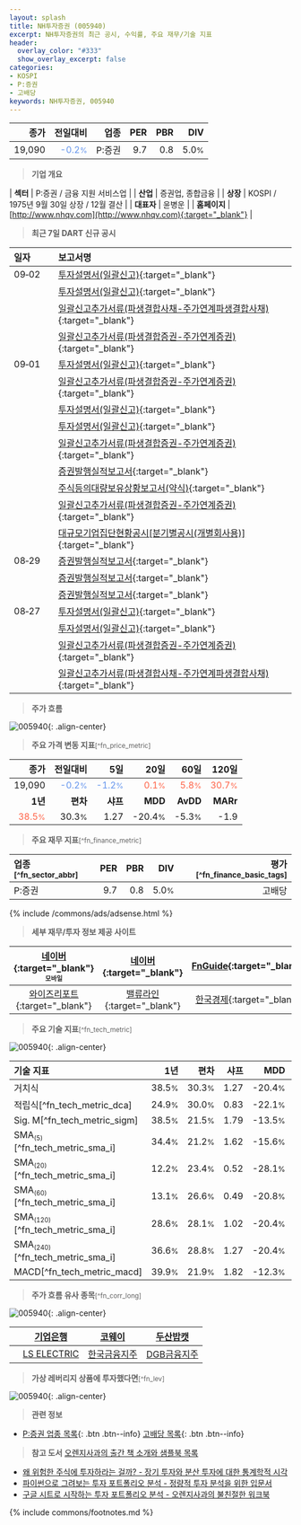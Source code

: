 ```yaml
---
layout: splash
title: NH투자증권 (005940)
excerpt: NH투자증권의 최근 공시, 수익률, 주요 재무/기술 지표
header:
  overlay_color: "#333"
  show_overlay_excerpt: false
categories:
- KOSPI
- P:증권
- 고배당
keywords: NH투자증권, 005940
---
```


| **종가** | **전일대비** | **업종** | **PER** | **PBR** | **DIV** |
| -------: | -----------: | -------: | ------: | ------: | ------: |
| 19,090 | <span style="color: cornflowerblue">-0.2<small>%</small></span> | P:증권 | 9.7 | 0.8 | 5.0<small>%</small> |

<!-- more -->


> **기업 개요**<a id="company"></a>

| <span style="white-space:nowrap;">**섹터**</span> | P:증권 / 금융 지원 서비스업 |
| <span style="white-space:nowrap;">**산업**</span> | 증권업, 종합금융 |
| <span style="white-space:nowrap;">**상장**</span> | KOSPI / 1975년 9월 30일 상장 / 12월 결산 |
| <span style="white-space:nowrap;">**대표자**</span> | 윤병운 |
| <span style="white-space:nowrap;">**홈페이지**</span> | [http://www.nhqv.com](http://www.nhqv.com){:target="_blank"} |


> **최근 7일 DART 신규 공시**<a id="dart"></a>

| **일자** |      | **보고서명** |
| :------- | :--- | :----------- |
| 09&#x2011;02 | | [투자설명서(일괄신고)](https://dart.fss.or.kr/dsaf001/main.do?rcpNo=20250902000140){:target="_blank"} |
|  | | [투자설명서(일괄신고)](https://dart.fss.or.kr/dsaf001/main.do?rcpNo=20250902000138){:target="_blank"} |
|  | | [일괄신고추가서류(파생결합사채-주가연계파생결합사채)](https://dart.fss.or.kr/dsaf001/main.do?rcpNo=20250902000109){:target="_blank"} |
|  | | [일괄신고추가서류(파생결합증권-주가연계증권)](https://dart.fss.or.kr/dsaf001/main.do?rcpNo=20250902000108){:target="_blank"} |
| 09&#x2011;01 | | [투자설명서(일괄신고)](https://dart.fss.or.kr/dsaf001/main.do?rcpNo=20250901000501){:target="_blank"} |
|  | | [일괄신고추가서류(파생결합증권-주가연계증권)](https://dart.fss.or.kr/dsaf001/main.do?rcpNo=20250901000491){:target="_blank"} |
|  | | [투자설명서(일괄신고)](https://dart.fss.or.kr/dsaf001/main.do?rcpNo=20250901000483){:target="_blank"} |
|  | | [투자설명서(일괄신고)](https://dart.fss.or.kr/dsaf001/main.do?rcpNo=20250901000464){:target="_blank"} |
|  | | [일괄신고추가서류(파생결합증권-주가연계증권)](https://dart.fss.or.kr/dsaf001/main.do?rcpNo=20250901000435){:target="_blank"} |
|  | | [증권발행실적보고서](https://dart.fss.or.kr/dsaf001/main.do?rcpNo=20250901000386){:target="_blank"} |
|  | | [주식등의대량보유상황보고서(약식)](https://dart.fss.or.kr/dsaf001/main.do?rcpNo=20250901000366){:target="_blank"} |
|  | | [일괄신고추가서류(파생결합증권-주가연계증권)](https://dart.fss.or.kr/dsaf001/main.do?rcpNo=20250901000365){:target="_blank"} |
|  | | [대규모기업집단현황공시[분기별공시(개별회사용)]](https://dart.fss.or.kr/dsaf001/main.do?rcpNo=20250901000291){:target="_blank"} |
| 08&#x2011;29 | | [증권발행실적보고서](https://dart.fss.or.kr/dsaf001/main.do?rcpNo=20250829001645){:target="_blank"} |
|  | | [증권발행실적보고서](https://dart.fss.or.kr/dsaf001/main.do?rcpNo=20250829001615){:target="_blank"} |
|  | | [증권발행실적보고서](https://dart.fss.or.kr/dsaf001/main.do?rcpNo=20250829001516){:target="_blank"} |
| 08&#x2011;27 | | [투자설명서(일괄신고)](https://dart.fss.or.kr/dsaf001/main.do?rcpNo=20250827000472){:target="_blank"} |
|  | | [투자설명서(일괄신고)](https://dart.fss.or.kr/dsaf001/main.do?rcpNo=20250827000460){:target="_blank"} |
|  | | [일괄신고추가서류(파생결합증권-주가연계증권)](https://dart.fss.or.kr/dsaf001/main.do?rcpNo=20250827000448){:target="_blank"} |
|  | | [일괄신고추가서류(파생결합사채-주가연계파생결합사채)](https://dart.fss.or.kr/dsaf001/main.do?rcpNo=20250827000446){:target="_blank"} |


> **주가 흐름**<a id="price"></a>

![005940](/stock/images/005940.png){: .align-center}


> **주요 가격 변동 지표**<small>[^fn_price_metric]</small>

| **종가** | **전일대비** | **5일** | **20일** | **60일** | **120일** |
| -------: | -----------: | ------: | -------: | -------: | --------: |
| 19,090 | <span style="color: cornflowerblue">-0.2<small>%</small></span> | <span style="color: cornflowerblue">-1.2<small>%</small></span> | <span style="color: tomato">0.1<small>%</small></span> | <span style="color: tomato">5.8<small>%</small></span> | <span style="color: tomato">30.7<small>%</small></span> |
| **1년** | **편차** | **샤프** | **MDD** | **AvDD** | **MARr** |
| <span style="color: tomato">38.5<small>%</small></span> | 30.3<small>%</small> | 1.27 | -20.4<small>%</small> | -5.3<small>%</small> | -1.9 |


> **주요 재무 지표**<small>[^fn_finance_metric]</small>

| **업종**<small>[^fn_sector_abbr]</small> | **PER** | **PBR** | **DIV** | **평가**<small>[^fn_finance_basic_tags]</small> |
| :--------------------------------------- | ------: | ------: | ------: | ----------------------------------------------: |
| P:증권 | 9.7 | 0.8 | 5.0<small>%</small> | 고배당 |



{% include /commons/ads/adsense.html %}

> **세부 재무/투자 정보 제공 사이트**

| [네이버](https://m.stock.naver.com/domestic/stock/005940/finance/summary){:target="_blank"}<sup><small>모바일</small></sup> | [네이버](https://finance.naver.com/item/coinfo.naver?code=005940){:target="_blank"} | [FnGuide](https://comp.fnguide.com/SVO2/ASP/SVD_Invest.asp?gicode=A005940&MenuYn=Y){:target="_blank"} |
| :---: | :---: | :---: |
| [와이즈리포트](https://comp.wisereport.co.kr/company/c1040001.aspx?cmp_cd=005940){:target="_blank"} | [밸류라인](https://www.valueline.co.kr/finance/summary/005940){:target="_blank"} | [한국경제](https://markets.hankyung.com/stock/005940/financial-summary){:target="_blank"} |


> **주요 기술 지표**<small>[^fn_tech_metric]</small>


![005940](/stock/images/005940_tech.png){: .align-center}

| **기술 지표** | **1년** | **편차** | **샤프** | **MDD** | **AvDD** |
| :------------ | ------: | -----------: | -------: | ------: | -------: |
| 거치식 | 38.5<small>%</small> | 30.3<small>%</small> | 1.27 | -20.4<small>%</small> | -5.3<small>%</small> |
| 적립식[^fn_tech_metric_dca] | 24.9<small>%</small> | 30.0<small>%</small> | 0.83 | -22.1<small>%</small> | -5.7<small>%</small> |
| Sig. M[^fn_tech_metric_sigm] | 38.5<small>%</small> | 21.5<small>%</small> | 1.79 | -13.5<small>%</small> | -4.5<small>%</small> |
| SMA<small><sub>(5)</sub></small>[^fn_tech_metric_sma_i] | 34.4<small>%</small> | 21.2<small>%</small> | 1.62 | -15.6<small>%</small> | -7.8<small>%</small> |
| SMA<small><sub>(20)</sub></small>[^fn_tech_metric_sma_i] | 12.2<small>%</small> | 23.4<small>%</small> | 0.52 | -28.1<small>%</small> | -16.1<small>%</small> |
| SMA<small><sub>(60)</sub></small>[^fn_tech_metric_sma_i] | 13.1<small>%</small> | 26.6<small>%</small> | 0.49 | -20.8<small>%</small> | -11.1<small>%</small> |
| SMA<small><sub>(120)</sub></small>[^fn_tech_metric_sma_i] | 28.6<small>%</small> | 28.1<small>%</small> | 1.02 | -20.4<small>%</small> | -5.6<small>%</small> |
| SMA<small><sub>(240)</sub></small>[^fn_tech_metric_sma_i] | 36.6<small>%</small> | 28.8<small>%</small> | 1.27 | -20.4<small>%</small> | -5.3<small>%</small> |
| MACD[^fn_tech_metric_macd] | 39.9<small>%</small> | 21.9<small>%</small> | 1.82 | -12.3<small>%</small> | -5.7<small>%</small> |


> **주가 흐름 유사 종목**<a id="corr"></a><small>[^fn_corr_long]</small>

![005940](/stock/images/005940_corr.png){: .align-center}

|       | [기업은행](/024110/) | [코웨이](/021240/) | [두산밥캣](/241560/) |
| :---: | :------------------------------------: | :------------------------------------: | :------------------------------------: |
|       | [LS ELECTRIC](/010120/) | [한국금융지주](/071050/) | [DGB금융지주](/139130/) |


> **가상 레버리지 상품에 투자했다면**<a id="2x"></a><small>[^fn_lev]</small>

![005940](/stock/images/005940_2x.png){: .align-center}


> **관련 정보**

- [P:증권 업종 목록](/stats/sector/kospi_업종_증권_종목/){: .btn .btn--info} [고배당 목록](/fn/fn_high_div/){: .btn .btn--info}

> **참고 도서** [오렌지사과의 출간 책 소개와 샘플북 목록](https://kongdori.tistory.com/691)

- [왜 위험한 주식에 투자하라는 걸까? - 장기 투자와 분산 투자에 대한 통계학적 시각](https://kongdori.tistory.com/421)
- [파이썬으로 그려보는 투자 포트폴리오 분석  - 정량적 투자 분석을 위한 입문서](https://kongdori.tistory.com/643)
- [구글 시트로 시작하는 투자 포트폴리오 분석 - 오렌지사과의 불친절한 워크북](https://kongdori.tistory.com/449)


{% include commons/footnotes.md %}